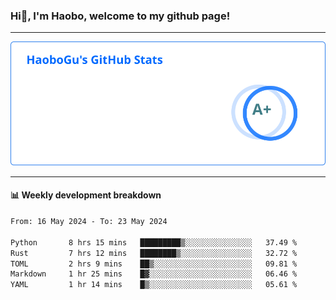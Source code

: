 <!--<h2 align="center"> Hi👋, I'm Haobo, welcome to my github page! </h2>-->
### Hi👋, I'm Haobo, welcome to my github page!
-------

<img href="https://github.com/HaoboGu" src="assets/stats.svg" alt="github stats" /> 

-------

#### 📊 **Weekly development breakdown**
<!--START_SECTION:waka-->

```txt
From: 16 May 2024 - To: 23 May 2024

Python       8 hrs 15 mins   █████████▒░░░░░░░░░░░░░░░   37.49 %
Rust         7 hrs 12 mins   ████████▒░░░░░░░░░░░░░░░░   32.72 %
TOML         2 hrs 9 mins    ██▒░░░░░░░░░░░░░░░░░░░░░░   09.81 %
Markdown     1 hr 25 mins    █▓░░░░░░░░░░░░░░░░░░░░░░░   06.46 %
YAML         1 hr 14 mins    █▒░░░░░░░░░░░░░░░░░░░░░░░   05.61 %
```

<!--END_SECTION:waka-->
<!--
backup url: https://github-readme-status-dusky-ten.vercel.app/api?username=HaoboGu&count_private=true&show_icons=true&theme=transparent&border_color=2f80ed
-->
<!--
**HaoboGu/HaoboGu** is a ✨ _special_ ✨ repository because its `README.md` (this file) appears on your GitHub profile.

Here are some ideas to get you started:

- 🔭 I’m currently working on AI-assisted programming tools
- 🌱 I’m currently learning ...
- 👯 I’m looking to collaborate on ...
- 🤔 I’m looking for help with ...
- 💬 Ask me about ...
- 📫 How to reach me: ...
- 😄 Pronouns: ...
- ⚡ Fun fact: ...
-->
